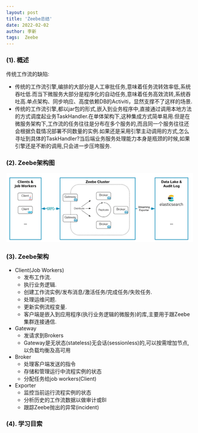 ```yaml
---
layout: post
title: 'Zeebe总结' 
date: 2022-02-02
author: 李新
tags:  Zeebe
---
```


### (1). 概述
传统工作流的缺陷:
+ 传统的工作流引擎,编排的大部分是人工审批任务,意味着任务流转效率低,系统吞吐低.而当下微服务大部分是程序化的自动任务,意味着任务高效流转,系统吞吐高.单点架构、同步响应、高度依赖DB的Activiti，显然支撑不了这样的场景.   
+ 传统的工作流引擎,都以jar包的形式,嵌入到业务程序中,直接通过调用本地方法的方式调度起业务TaskHandler.在单体架构下,这种集成方式简单易用.但是在微服务架构下,工作流的任务往往是分布在多个服务的,而且同一个服务往往还会根据负载情况部署不同数量的实例.如果还是采用引擎主动调用的方式,怎么寻址到具体的TaskHandler?当后端业务服务处理能力本身是瓶颈的时候,如果引擎还是不断的调用,只会进一步压垮服务.

### (2). Zeebe架构图
!["Zeebe架构"](/assets/zeebe/imgs/zeebe-architecture.png)

### (3). Zeebe架构
+ Client(Job Workers)
  - 发布工作流.  
  - 执行业务逻辑.   
  - 创建工作流实例/发布消息/激活任务/完成任务/失败任务. 
  - 处理运维问题.
  - 更新实例流程变量.
  - 客户端是嵌入到应用程序(执行业务逻辑的微服务)的库,主要用于跟Zeebe集群连接通信.
+ Gateway
  - 发请求到Brokers
  - Gateway是无状态(stateless)无会话(sessionless)的,可以按需增加节点,以负载均衡及高可用
+ Broker
  - 处理客户端发送的指令
  - 存储和管理运行中流程实例的状态
  - 分配任务给job workers(Client)
+ Exporter
  - 监控当前运行流程实例的状态
  - 分析历史的工作流数据以做审计或BI
  - 跟踪Zeebe抛出的异常(incident)
### (4). 学习目索
